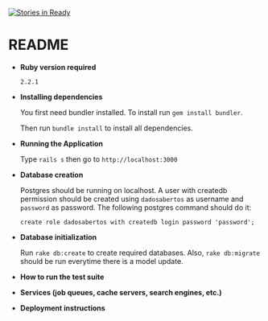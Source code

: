 [![Stories in Ready](https://badge.waffle.io/mccraveiro/pds-2015.png?label=ready&title=Ready)](https://waffle.io/mccraveiro/pds-2015)
# README

* **Ruby version required**

  `2.2.1`

* **Installing dependencies**

  You first need bundler installed. To install run `gem install bundler`.

  Then run `bundle install` to install all dependencies.

* **Running the Application**

  Type `rails s` then go to `http://localhost:3000`

* **Database creation**

  Postgres should be running on localhost. A user with createdb permission should be created using `dadosabertos` as username and `password` as password. The following postgres command should do it:
  ```
  create role dadosabertos with createdb login password 'password';
  ```

* **Database initialization**

  Run `rake db:create` to create required databases.
  Also, `rake db:migrate` should be run everytime there is a model update.

* **How to run the test suite**

* **Services (job queues, cache servers, search engines, etc.)**

* **Deployment instructions**
